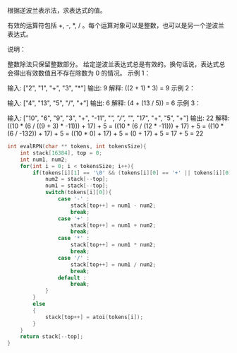 根据逆波兰表示法，求表达式的值。

有效的运算符包括 +, -, *, / 。每个运算对象可以是整数，也可以是另一个逆波兰表达式。

说明：

整数除法只保留整数部分。
给定逆波兰表达式总是有效的。换句话说，表达式总会得出有效数值且不存在除数为 0 的情况。
示例 1：

输入: ["2", "1", "+", "3", "*"]
输出: 9
解释: ((2 + 1) * 3) = 9
示例 2：

输入: ["4", "13", "5", "/", "+"]
输出: 6
解释: (4 + (13 / 5)) = 6
示例 3：

输入: ["10", "6", "9", "3", "+", "-11", "*", "/", "*", "17", "+", "5", "+"]
输出: 22
解释: 
  ((10 * (6 / ((9 + 3) * -11))) + 17) + 5
= ((10 * (6 / (12 * -11))) + 17) + 5
= ((10 * (6 / -132)) + 17) + 5
= ((10 * 0) + 17) + 5
= (0 + 17) + 5
= 17 + 5
= 22



```c
int evalRPN(char ** tokens, int tokensSize){
    int stack[16384], top = 0;
    int num1, num2; 
    for(int i = 0; i < tokensSize; i++){
        if(tokens[i][1] == '\0' && (tokens[i][0] == '+' || tokens[i][0] == '-' || tokens[i][0] == '*' || tokens[i][0] == '/')){
            num2 = stack[--top]; 
            num1 = stack[--top];
            switch(tokens[i][0]){
                case '-' :
                    stack[top++] = num1 - num2;
                    break;
                case '+' :
                    stack[top++] = num1 + num2;
                    break;
                case '*' :
                    stack[top++] = num1 * num2;
                    break;
                case '/' :
                    stack[top++] = num1 / num2;
                    break;
                default :
                    break;
            }
        }
        else
        {
            stack[top++] = atoi(tokens[i]);
        }   
    }
    return stack[--top];
}
```

